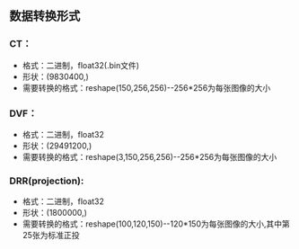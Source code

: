 ## 数据转换形式
### CT：
+ 格式：二进制，float32(.bin文件)
+ 形状：(9830400,)
+ 需要转换的格式：reshape(150,256,256)--256*256为每张图像的大小

### DVF：
+ 格式：二进制，float32
+ 形状：(29491200,)
+ 需要转换的格式：reshape(3,150,256,256)--256*256为每张图像的大小

### DRR(projection):
+ 格式：二进制，float32
+ 形状：(1800000,)
+ 需要转换的格式：reshape(100,120,150)--120*150为每张图像的大小,其中第25张为标准正投